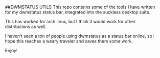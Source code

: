 ##DWMSTATUS UTILS
This repo contains some of the tools I have written for my dwmstatus status bar, integrated into the suckless desktop suite.

This has worked for arch linux, but I think it would work for other distributions as well.

I haven't seen a ton of people using dwmstatus as a status bar online, so I hope this reaches a weary traveler and saves them some work.

Enjoy!
